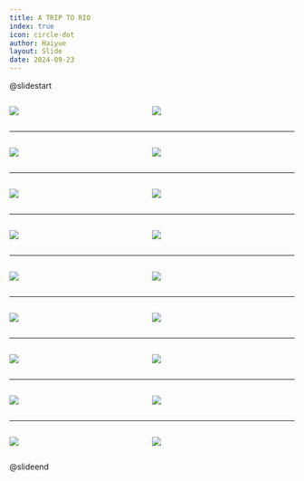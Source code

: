 ```yaml
---
title: A TRIP TO RIO
index: true
icon: circle-dot
author: Haiyue
layout: Slide
date: 2024-09-23
---
```

 
@slidestart

<div style="display:flex">
<div style="flex:1">

![](/reading/english/Level-M/A%20TRIP%20TO%20RIO/001.webp)
</div>
<div style="flex:1">

![](/reading/english/Level-M/A%20TRIP%20TO%20RIO/002.webp)
</div>
</div>

---

<div style="display:flex">
<div style="flex:1">

![](/reading/english/Level-M/A%20TRIP%20TO%20RIO/003.webp)
</div>
<div style="flex:1">

![](/reading/english/Level-M/A%20TRIP%20TO%20RIO/004.webp)
</div>
</div>

---

<div style="display:flex">
<div style="flex:1">

![](/reading/english/Level-M/A%20TRIP%20TO%20RIO/005.webp)
</div>
<div style="flex:1">

![](/reading/english/Level-M/A%20TRIP%20TO%20RIO/006.webp)
</div>
</div>

---

<div style="display:flex">
<div style="flex:1">

![](/reading/english/Level-M/A%20TRIP%20TO%20RIO/007.webp)
</div>
<div style="flex:1">

![](/reading/english/Level-M/A%20TRIP%20TO%20RIO/008.webp)
</div>
</div>

---

<div style="display:flex">
<div style="flex:1">

![](/reading/english/Level-M/A%20TRIP%20TO%20RIO/009.webp)
</div>
<div style="flex:1">

![](/reading/english/Level-M/A%20TRIP%20TO%20RIO/010.webp)
</div>
</div>

---

<div style="display:flex">
<div style="flex:1">

![](/reading/english/Level-M/A%20TRIP%20TO%20RIO/011.webp)
</div>
<div style="flex:1">

![](/reading/english/Level-M/A%20TRIP%20TO%20RIO/012.webp)
</div>
</div>

---

<div style="display:flex">
<div style="flex:1">

![](/reading/english/Level-M/A%20TRIP%20TO%20RIO/013.webp)
</div>
<div style="flex:1">

![](/reading/english/Level-M/A%20TRIP%20TO%20RIO/014.webp)
</div>
</div>

---

<div style="display:flex">
<div style="flex:1">

![](/reading/english/Level-M/A%20TRIP%20TO%20RIO/015.webp)
</div>
<div style="flex:1">

![](/reading/english/Level-M/A%20TRIP%20TO%20RIO/016.webp)
</div>
</div>

---

<div style="display:flex">
<div style="flex:1">

![](/reading/english/Level-M/A%20TRIP%20TO%20RIO/017.webp)
</div>
<div style="flex:1">

![](/reading/english/Level-M/A%20TRIP%20TO%20RIO/018.webp)
</div>
</div>

@slideend